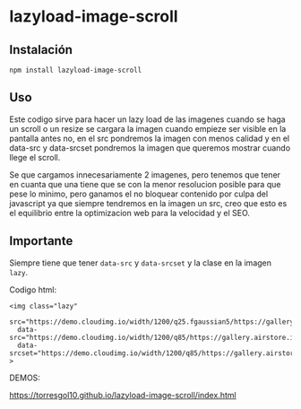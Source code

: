 # lazyload-image-scroll

## Instalación

```
npm install lazyload-image-scroll
```
## Uso

Este codigo sirve para hacer un lazy load de las imagenes cuando se haga un scroll o un resize se cargara la imagen cuando empieze ser visible en la pantalla antes no, en el src pondremos la imagen con menos calidad y en el data-src y data-srcset pondremos la imagen que queremos mostrar cuando llege el scroll.

Se que cargamos innecesariamente 2 imagenes, pero tenemos que tener en cuanta que una tiene que se con la menor resolucion posible para que pese lo minimo, pero ganamos el no bloquear contenido por culpa del javascript ya que siempre tendremos en la imagen un src, creo que esto es el equilibrio entre la optimizacion web para la velocidad y el SEO.

## Importante

Siempre tiene que tener ```data-src``` y ```data-srcset``` y la clase en la imagen ```lazy```.


Codigo html:
```
<img class="lazy"
  src="https://demo.cloudimg.io/width/1200/q25.fgaussian5/https://gallery.airstore.io/birds.jpg"
  data-src="https://demo.cloudimg.io/width/1200/q85/https://gallery.airstore.io/birds.jpg"
  data-srcset="https://demo.cloudimg.io/width/1200/q85/https://gallery.airstore.io/birds.jpg" >
```
DEMOS:

https://torresgol10.github.io/lazyload-image-scroll/index.html
